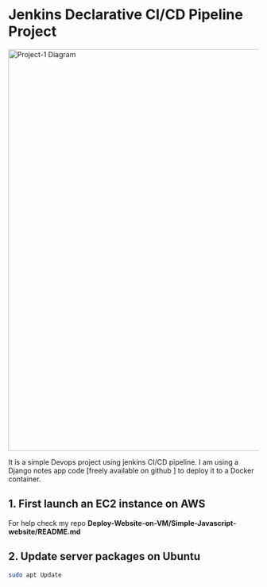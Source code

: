 # Jenkins Declarative CI/CD Pipeline Project
<img width="809" alt="Project-1 Diagram" src="https://github.com/MohanPiru/devops-projects/assets/140044323/55cfb9ab-84fb-4033-8ab0-a9484a92fed7">

It is a simple Devops project using jenkins CI/CD pipeline. I am using a Django notes app code [freely available on github ] to deploy it to a Docker container.

## 1. First launch an EC2 instance on AWS
For help check my repo  **Deploy-Website-on-VM/Simple-Javascript-website/README.md** 

## 2. Update server packages on Ubuntu
```bash
sudo apt Update
```
